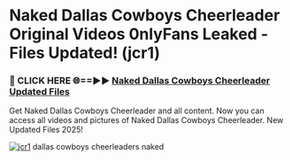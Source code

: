 # Naked Dallas Cowboys Cheerleader Original Videos 0nlyFans Leaked - Files Updated! (jcr1)

<h3>🔴 CLICK HERE 🌐==►► <a href="https://tinyurl.com/yckcrads" rel="nofollow">Naked Dallas Cowboys Cheerleader Updated Files</a></h3>

Get Naked Dallas Cowboys Cheerleader and all content. Now you can access all videos and pictures of Naked Dallas Cowboys Cheerleader. New Updated Files 2025!

[![jcr1](https://i.imgur.com/hpKpOFt.gif)](https://tinyurl.com/yckcrads)
dallas cowboys cheerleaders naked